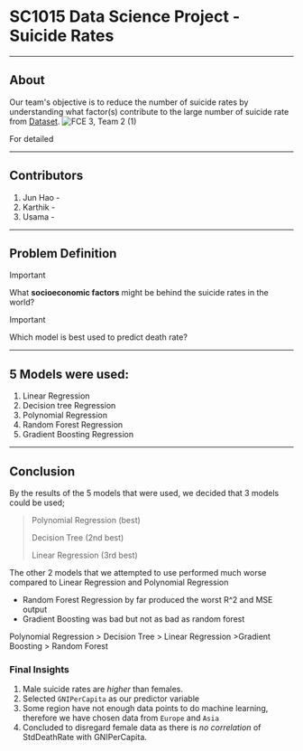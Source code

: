 # SC1015 Data Science Project - **Suicide Rates**
----------------
## About
Our team's objective is to reduce the number of suicide rates by understanding what factor(s) contribute to the large number of suicide rate from [Dataset]( https://www.kaggle.com/datasets/ronaldonyango/global-suicide-rates-1990-to-2022).
![FCE 3, Team 2 (1)](https://github.com/UsamaBafana/SC1015/assets/63994902/8ca7f055-36c0-4021-9da0-91032c290ed6)

For detailed 

-----
## Contributors 
1. Jun Hao -
2. Karthik -
3. Usama -

-----
## Problem Definition
> [!IMPORTANT]
>  What **socioeconomic factors** might be behind the suicide rates in the world?


> [!IMPORTANT]
> Which model is best used to predict death rate?
----
## 5 Models were used:
1. Linear Regression
2. Decision tree Regression
3. Polynomial Regression
4. Random Forest Regression
5. Gradient Boosting Regression
-----
## Conclusion
By the results of the 5 models that were used, we decided that 3 models could be used;
>Polynomial Regression (best)
>
>Decision Tree (2nd best)
>
>Linear Regression (3rd best)

The other 2 models that we attempted to use performed much worse compared to Linear Regression and Polynomial Regression
- Random Forest Regression by far produced the worst R^2 and MSE output
- Gradient Boosting was bad but not as bad as random forest

Polynomial Regression > Decision Tree > Linear Regression  >Gradient Boosting > Random Forest

### Final Insights
1. Male suicide rates are *higher* than females.
2. Selected `GNIPerCapita` as our predictor variable 
3. Some region have not enough data points to do machine learning, therefore we have chosen data from `Europe` and `Asia`
4. Concluded to disregard female data as there is *no correlation* of StdDeathRate with GNIPerCapita.

